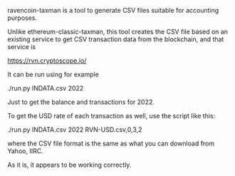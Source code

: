 ravencoin-taxman is a tool to generate CSV files suitable for
accounting purposes.

Unlike ethereum-classic-taxman, this tool creates the CSV file based
on an existing service to get CSV transaction data from the
blockchain, and that service is

  https://rvn.cryptoscope.io/

It can be run using for example

  ./run.py INDATA.csv 2022 

Just to get the balance and transactions for 2022.

To get the USD rate of each transaction as well, use the script like
this:

  ./run.py INDATA.csv 2022 RVN-USD.csv,0,3,2

where the CSV file format is the same as what you can download from
Yahoo, IIRC.

As it is, it appears to be working correctly.
